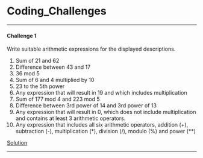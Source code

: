 # Coding_Challenges
---

#### Challenge 1

Write suitable arithmetic expressions for the displayed descriptions.

1. Sum of 21 and 62
2. Difference between 43 and 17
3. 36 mod 5
4. Sum of 6 and 4 multiplied by 10
5. 23 to the 5th power
6. Any expression that will result in 19 and which includes multiplication
7. Sum of 177 mod 4 and 223 mod 5
8. Difference between 3rd power of 14 and 3rd power of 13
9. Any expression that will result in 0, which does not include multiplication and contains at least 3 arithmetic operators.
10. Any expression that includes all six arithmetic operators, addition (+), subtraction (-), multiplication (*), division (/), modulo (%) and power (**)

[Solution](Coding_Questions/Question_1.py)

---
